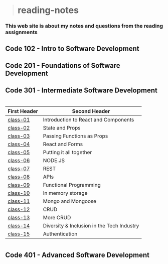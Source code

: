 ># reading-notes

### This web site is about my notes and questions from the reading assignments 

## Code 102 - Intro to Software Development
## Code 201 - Foundations of Software Development
## Code 301 - Intermediate Software Development
#

| First Header                  | Second Header                              |
| ----------------------------- | ------------------------------------------ |
| [class-01](./class-01.md)     | Introduction to React and Components       |
| [class-02](./class-02.md)     | State and Props                            |
| [class-03](./class-03.md)     | Passing Functions as Props                 |
| [class-04](./class-04.md)     | React and Forms                            |
| [class-05](./class-05.md)     | Putting it all together                    |
| [class-06](./class-06.md)     | NODE.JS                                    |
| [class-07](./class-07.md)     | REST                                       |
| [class-08](./class-08.md)     | APIs                                       |
| [class-09](./class-09.md)     | Functional Programming                     |
| [class-10](./class-10.md)     | In memory storage                          |
| [class-11](./class-11.md)     | Mongo and Mongoose                         |
| [class-12](./class-12.md)     | CRUD                                       |
| [class-13](./class-13.md)     | More CRUD                                  |
| [class-14](./class-14.md)     | Diversity & Inclusion in the Tech Industry |
| [class-15](./class-15.md)     | Authentication                             |

#
## Code 401 - Advanced Software Development
